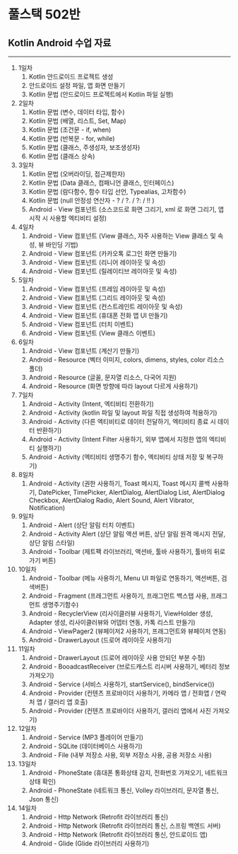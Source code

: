 # 풀스택 502반
## Kotlin Android 수업 자료

---

1. 1일차
	1. Kotlin 안드로이드 프로젝트 생성
	2. 안드로이드 설정 파일, 앱 화면 만들기
	3. Kotlin 문법 (안드로이드 프로젝트에서 Kotlin 파일 실행)
2. 2일차
	1. Kotlin 문법 (변수, 데이터 타입, 함수)
	2. Kotlin 문법 (배열, 리스트, Set, Map)
	3. Kotlin 문법 (조건문 - if, when)
	4. Kotlin 문법 (반복문 - for, while)
	5. Kotlin 문법 (클래스, 주생성자, 보조생성자)
	6. Kotlin 문법 (클래스 상속)
3. 3일차
	1. Kotlin 문법 (오버라이딩, 접근제한자)
	2. Kotlin 문법 (Data 클래스, 컴패니언 클래스, 인터페이스)
	3. Kotlin 문법 (람다함수, 함수 타입 선언, Typealias, 고차함수)
	4. Kotlin 문법 (null 안정성 연산자 - ? / ?. / ?: / !! )
	5. Android - View 컴포넌트 (소스코드로 화면 그리기, xml 로 화면 그리기, 앱 시작 시 사용할 엑티비티 설정)
4. 4일차
	1. Android - View 컴포넌트 (View 클래스, 자주 사용하는 View 클래스 및 속성, 뷰 바인딩 기법)
	2. Android - View 컴포넌트 (카카오톡 로그인 화면 만들기)
	3. Android - View 컴포넌트 (리니어 레이아웃 및 속성)
	4. Android - View 컴포넌트 (릴레이티브 레이아웃 및 속성)
5. 5일차
	1. Android - View 컴포넌트 (프레임 레이아웃 및 속성)
	2. Android - View 컴포넌트 (그리드 레이아웃 및 속성)
	3. Android - View 컴포넌트 (컨스트레인트 레이아웃 및 속성)
	4. Android - View 컴포넌트 (휴대폰 전화 앱 UI 만들기)
	5. Android - View 컴포넌트 (터치 이벤트)
	6. Android - View 컴포넌트 (View 클래스 이벤트)
6. 6일차
	1. Android - View 컴포넌트 (계산기 만들기)
	2. Android - Resource (벡터 이미지, colors, dimens, styles, color 리소스 폴더)
	3. Android - Resource (글꼴, 문자열 리소스, 다국어 지원)
	4. Android - Resource (화면 방향에 따라 layout 다르게 사용하기)
7. 7일차
	1. Android - Activity (Intent, 엑티비티 전환하기)
	2. Android - Activity (kotlin 파일 및 layout 파일 직접 생성하여 적용하기)
	3. Android - Activity (다른 엑티비티로 데이터 전달하기, 엑티비티 종료 시 데이터 반환하기)
	4. Android - Activity (Intent Filter 사용하기, 외부 앱에서 지정한 앱의 엑티비티 실행하기)
	5. Android - Activity (엑티비티 생명주기 함수, 엑티비티 상태 저장 및 복구하기)
8. 8일차
	1. Android - Activity (권한 사용하기, Toast 메시지, Toast 메시지 콜백 사용하기, DatePicker, TimePicker, AlertDialog, AlertDialog List, AlertDialog Checkbox, AlertDialog Radio, Alert Sound, Alert Vibrator, Notification)
9. 9일차
	1. Android - Alert (상단 알림 터치 이벤트)
	2. Android - Activity Alert (상단 알림 액션 버튼, 상단 알림 원격 메시지 전달, 상단 알림 스타일)
	3. Android - Toolbar (제트팩 라이브러리, 액션바, 툴바 사용하기, 툴바의 뒤로가기 버튼)
10. 10일차
	1. Android - Toolbar (메뉴 사용하기, Menu UI 파일로 연동하기, 액션버튼, 검색버튼)
	2. Android - Fragment (프래그먼트 사용하기, 프래그먼트 백스탭 사용, 프래그먼트 생명주기함수)
	3. Android - RecyclerView (리사이클러뷰 사용하기, ViewHolder 생성, Adapter 생성, 리사이클러뷰와 어뎁터 연동, 카톡 리스트 만들기)
	4. Android - ViewPager2 (뷰페이저2 사용하기, 프래그먼트와 뷰페이저 연동)
	5. Android - DrawerLayout (드로어 레이아웃 사용하기)
11. 11일차
	1. Android - DrawerLayout (드로어 레이아웃 사용 안되던 부분 수정)
	2. Android - BooadcastReceiver (브로드캐스트 리시버 사용하기, 베터리 정보 가져오기)
	3. Android - Service (서비스 사용하기, startService(), bindService())
	4. Android - Provider (컨텐츠 프로바이더 사용하기, 카메라 앱 / 전화앱 / 연락처 앱 / 갤러리 앱 호출)
	5. Android - Provider (컨텐츠 프로바이더 사용하기, 갤러리 앱에서 사진 가져오기)
12. 12일차
	1. Android - Service (MP3 플레이어 만들기)
	2. Android - SQLite (데이터베이스 사용하기)
	3. Android - File (내부 저장소 사용, 외부 저장소 사용, 공용 저장소 사용)
13. 13일차
	1. Android - PhoneState (휴대폰 통화상태 감지, 전화번호 가져오기, 네트워크 상태 확인)
	2. Android - PhoneState (네트워크 통신, Volley 라이브러리, 문자열 통신, Json 통신)
14. 14일차
	1. Android - Http Network (Retrofit 라이브러리 통신)
	2. Android - Http Network (Retrofit 라이브러리 통신, 스프링 백엔드 서버)
	3. Android - Http Network (Retrofit 라이브러리 통신, 안드로이드 앱)
	4. Android - Glide (Glide 라이브러리 사용하기)